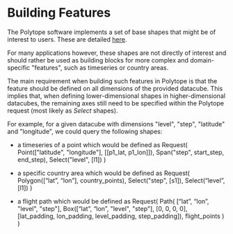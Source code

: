 # Building Features

The Polytope software implements a set of base shapes that might be of interest to users. These are detailed [here](../Developer_Guide/shapes.md).

For many applications however, these shapes are not directly of interest and should rather be used as building blocks for more complex and domain-specific "features", such as timeseries or country areas.

The main requirement when building such features in Polytope is that the feature should be defined on all dimensions of the provided datacube.
This implies that, when defining lower-dimensional shapes in higher-dimensional datacubes, the remaining axes still need to be specified within the Polytope request (most likely as *Select* shapes). 

For example, for a given datacube with dimensions "level", "step", "latitude" and "longitude", we could query the following shapes:

- a timeseries of a point which would be defined as
    Request(
        Point(["latitude", "longitude"], [[p1_lat, p1_lon]]), 
        Span("step", start_step, end_step), 
        Select("level", [l1])
        )

- a specific country area which would be defined as 
    Request(
        Polygon([“lat”, “lon”], country_points), 
        Select("step", [s1]),
        Select(“level”, [l1])
        )

- a flight path which would be defined as 
    Request(
        Path(
            [“lat”, “lon”, "level", "step"],
            Box([“lat”, “lon”, "level", "step"], [0, 0, 0, 0], [lat_padding, lon_padding, level_padding, step_padding]),
            flight_points
            )
        )
